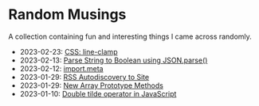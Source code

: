 # Random Musings

A collection containing fun and interesting things I came across randomly.

- 2023-02-23: [CSS: line-clamp](https://github.com/ruchernchong/random-musings/blob/main/items/css-line-clamp.md)
- 2023-02-13: [Parse String to Boolean using JSON.parse()](https://github.com/ruchernchong/random-musings/blob/main/items/parse-string-to-boolean-using-json-parse.md)
- 2023-02-12: [import.meta](https://github.com/ruchernchong/random-musings/blob/main/items/import-meta.md)
- 2023-01-29: [RSS Autodiscovery to Site](https://github.com/ruchernchong/random-musings/blob/main/items/rss-autodiscovery-to-site.md)
- 2023-01-29: [New Array Prototype Methods](https://github.com/ruchernchong/random-musings/blob/main/items/new-array-prototype-methods.md)
- 2023-01-10: [Double tilde operator in JavaScript](https://github.com/ruchernchong/random-musings/blob/main/items/double-tilde-operator-in-javascript.md)
